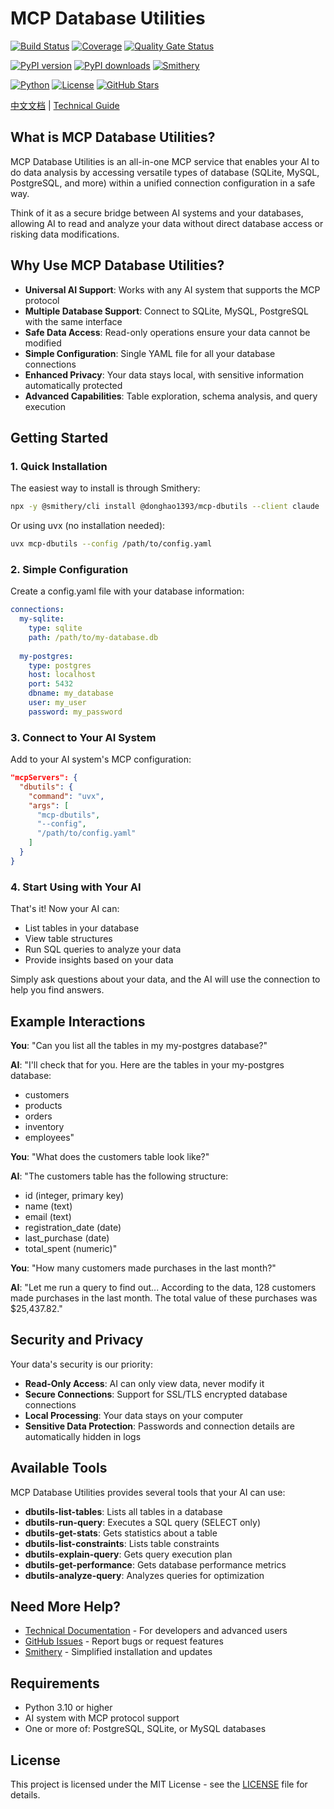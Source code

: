 # MCP Database Utilities

<!-- 项目状态徽章 -->
[![Build Status](https://img.shields.io/github/workflow/status/donghao1393/mcp-dbutils/Quality%20Assurance?label=tests)](https://github.com/donghao1393/mcp-dbutils/actions)
[![Coverage](https://img.shields.io/endpoint?url=https://gist.githubusercontent.com/donghao1393/bdd0a63ec2a816539ff8c136ceb41e48/raw/coverage.json)](https://github.com/donghao1393/mcp-dbutils/actions)
[![Quality Gate Status](https://sonarcloud.io/api/project_badges/measure?project=donghao1393_mcp-dbutils&metric=alert_status)](https://sonarcloud.io/dashboard?id=donghao1393_mcp-dbutils)

<!-- 版本和安装徽章 -->
[![PyPI version](https://img.shields.io/pypi/v/mcp-dbutils)](https://pypi.org/project/mcp-dbutils/)
[![PyPI downloads](https://img.shields.io/pypi/dm/mcp-dbutils)](https://pypi.org/project/mcp-dbutils/)
[![Smithery](https://smithery.ai/badge/@donghao1393/mcp-dbutils)](https://smithery.ai/server/@donghao1393/mcp-dbutils)

<!-- 技术规格徽章 -->
[![Python](https://img.shields.io/badge/Python-3.10%2B-blue)](https://www.python.org/)
[![License](https://img.shields.io/github/license/donghao1393/mcp-dbutils)](LICENSE)
[![GitHub Stars](https://img.shields.io/github/stars/donghao1393/mcp-dbutils?style=social)](https://github.com/donghao1393/mcp-dbutils/stargazers)

[中文文档](README_CN.md) | [Technical Guide](docs/technical-guide.md)

## What is MCP Database Utilities?

MCP Database Utilities is an all-in-one MCP service that enables your AI to do data analysis by accessing versatile types of database (SQLite, MySQL, PostgreSQL, and more) within a unified connection configuration in a safe way.

Think of it as a secure bridge between AI systems and your databases, allowing AI to read and analyze your data without direct database access or risking data modifications.

## Why Use MCP Database Utilities?

- **Universal AI Support**: Works with any AI system that supports the MCP protocol
- **Multiple Database Support**: Connect to SQLite, MySQL, PostgreSQL with the same interface
- **Safe Data Access**: Read-only operations ensure your data cannot be modified
- **Simple Configuration**: Single YAML file for all your database connections
- **Enhanced Privacy**: Your data stays local, with sensitive information automatically protected
- **Advanced Capabilities**: Table exploration, schema analysis, and query execution

## Getting Started

### 1. Quick Installation

The easiest way to install is through Smithery:

```bash
npx -y @smithery/cli install @donghao1393/mcp-dbutils --client claude
```

Or using uvx (no installation needed):
```bash
uvx mcp-dbutils --config /path/to/config.yaml
```

### 2. Simple Configuration

Create a config.yaml file with your database information:

```yaml
connections:
  my-sqlite:
    type: sqlite
    path: /path/to/my-database.db
    
  my-postgres:
    type: postgres
    host: localhost
    port: 5432
    dbname: my_database
    user: my_user
    password: my_password
```

### 3. Connect to Your AI System

Add to your AI system's MCP configuration:

```json
"mcpServers": {
  "dbutils": {
    "command": "uvx",
    "args": [
      "mcp-dbutils",
      "--config",
      "/path/to/config.yaml"
    ]
  }
}
```

### 4. Start Using with Your AI

That's it! Now your AI can:
- List tables in your database
- View table structures
- Run SQL queries to analyze your data
- Provide insights based on your data

Simply ask questions about your data, and the AI will use the connection to help you find answers.

## Example Interactions

**You**: "Can you list all the tables in my my-postgres database?"

**AI**: "I'll check that for you. Here are the tables in your my-postgres database:
- customers
- products
- orders
- inventory
- employees"

**You**: "What does the customers table look like?"

**AI**: "The customers table has the following structure:
- id (integer, primary key)
- name (text)
- email (text)
- registration_date (date)
- last_purchase (date)
- total_spent (numeric)"

**You**: "How many customers made purchases in the last month?"

**AI**: "Let me run a query to find out... According to the data, 128 customers made purchases in the last month. The total value of these purchases was $25,437.82."

## Security and Privacy

Your data's security is our priority:

- **Read-Only Access**: AI can only view data, never modify it
- **Secure Connections**: Support for SSL/TLS encrypted database connections
- **Local Processing**: Your data stays on your computer
- **Sensitive Data Protection**: Passwords and connection details are automatically hidden in logs

## Available Tools

MCP Database Utilities provides several tools that your AI can use:

- **dbutils-list-tables**: Lists all tables in a database
- **dbutils-run-query**: Executes a SQL query (SELECT only)
- **dbutils-get-stats**: Gets statistics about a table
- **dbutils-list-constraints**: Lists table constraints
- **dbutils-explain-query**: Gets query execution plan
- **dbutils-get-performance**: Gets database performance metrics
- **dbutils-analyze-query**: Analyzes queries for optimization

## Need More Help?

- [Technical Documentation](docs/technical-guide.md) - For developers and advanced users
- [GitHub Issues](https://github.com/donghao1393/mcp-dbutils/issues) - Report bugs or request features
- [Smithery](https://smithery.ai/server/@donghao1393/mcp-dbutils) - Simplified installation and updates

## Requirements

- Python 3.10 or higher
- AI system with MCP protocol support
- One or more of: PostgreSQL, SQLite, or MySQL databases

## License

This project is licensed under the MIT License - see the [LICENSE](LICENSE) file for details.